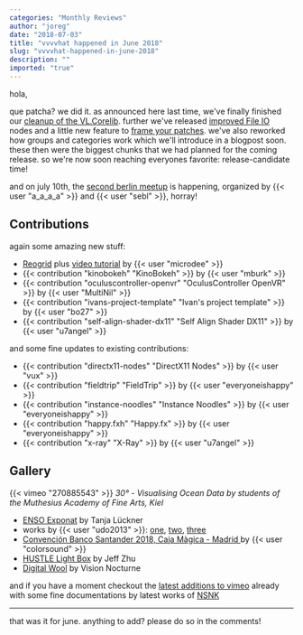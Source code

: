 ```yaml
---
categories: "Monthly Reviews"
author: "joreg"
date: "2018-07-03"
title: "vvvvhat happened in June 2018"
slug: "vvvvhat-happened-in-june-2018"
description: ""
imported: "true"
---
```



hola,

que patcha? we did it. as announced here last time, we've finally finished our [cleanup of the VL.Corelib](/blog/2018/vl-corelib-cleanup). further we've released [improved File IO](/blog/2018/vl-improved-file-io) nodes and a little new feature to [frame your patches](/blog/2018/vl-frame-your-patches). we've also reworked how groups and categories work which we'll introduce in a blogpost soon. these then were the biggest chunks that we had planned for the coming release. so we're now soon reaching everyones favorite: release-candidate time! 

and on july 10th, the [second berlin meetup](/blog/2018/2-berlin-vvvv-meetup) is happening, organized by {{< user "a_a_a_a" >}} and {{< user "sebl" >}}, horray!


## Contributions

<!--{SPLIT()}-->
again some amazing new stuff: 
* [Reogrid](/blog/reogrid) plus [video tutorial](https://www.youtube.com/watch?v=2AhHjvxn5iI) by {{< user "microdee" >}}
* {{< contribution "kinobokeh" "KinoBokeh" >}} by {{< user "mburk" >}}
* {{< contribution "oculuscontroller-openvr" "OculusController OpenVR" >}} by {{< user "MultiNil" >}}
* {{< contribution "ivans-project-template" "Ivan's project template" >}} by {{< user "bo27" >}}
* {{< contribution "self-align-shader-dx11" "Self Align Shader DX11" >}} by {{< user "u7angel" >}}
<!--~~~-->
and some fine updates to existing contributions:
* {{< contribution "directx11-nodes" "DirectX11 Nodes" >}} by {{< user "vux" >}}
* {{< contribution "fieldtrip" "FieldTrip" >}} by {{< user "everyoneishappy" >}}
* {{< contribution "instance-noodles" "Instance Noodles" >}} by {{< user "everyoneishappy" >}}
* {{< contribution "happy.fxh" "Happy.fx" >}} by {{< user "everyoneishappy" >}}
* {{< contribution "x-ray" "X-Ray" >}} by {{< user "u7angel" >}}
<!--{SPLIT}-->

## Gallery

{{< vimeo "270885543" >}}
*30° - Visualising Ocean Data by students of the Muthesius Academy of Fine Arts, Kiel*

* [ENSO Exponat](/blog/enso-exponat-von-tanja-lücker) by Tanja Lückner
* works by {{< user "udo2013" >}}: [one](/blog/secret-factories-complex-molecules), [two](/blog/the-hidden-world), [three](/blog/string-btheorie-for-beginners-part-iii)
* [Convención Banco Santander 2018, Caja Màgica - Madrid ](/blog/convención-banco-santander-2018-caja-màgica-madrid) by {{< user "colorsound" >}}
* [HUSTLE Light Box](/blog/hustle-light-box) by Jeff Zhu
* [Digital Wool](/blog/digital-woolmuseumnightfever2018coudenberg) by Vision Nocturne

and if you have a moment checkout the [latest additions to vimeo](https://vimeo.com/search/sort:latest?q=vvvv) already with some fine documentations by latest works of [NSNK](https://vvvv.org/businesses/nsynk-gesellschaft-f%C3%BCr-kunst-und-technik)

---
that was it for june. anything to add? please do so in the comments!